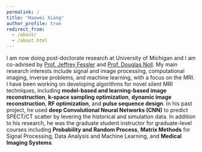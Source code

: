 ```yaml
---
permalink: /
title: "Haowei Xiang"
author_profile: true
redirect_from: 
  - /about/
  - /about.html
---
```


I am now doing post-doctorate research at University of Michigan and I am co-advised by [Prof. Jeffrey Fessler](https://web.eecs.umich.edu/~fessler/) and [Prof. Douglas Noll](https://nollresearch.engin.umich.edu/). My main research interests include signal and image processing, computational imaging, inverse problems, and machine learning, with a focus on the MRI.  
I have been working on developing algorithms for novel silent MRI techniques, including **model-based and learning-based image reconstruction**, 
**k-space sampling optimization**, **dynamic  image reconstruction**, 
**RF optimization**, and **pulse sequence design**. 
In his past project, he used  **deep Convolutional Neural Networks (CNN)**  to predict SPECT/CT scatter by levering the historical and simulation data. 
In addition to his research, he was the graduate student instructor for graduate-level courses 
including **Probability and Random Process**, **Matrix Methods** for Signal Processing, Data Analysis and Machine Learning, and **Medical Imaging Systems**.
